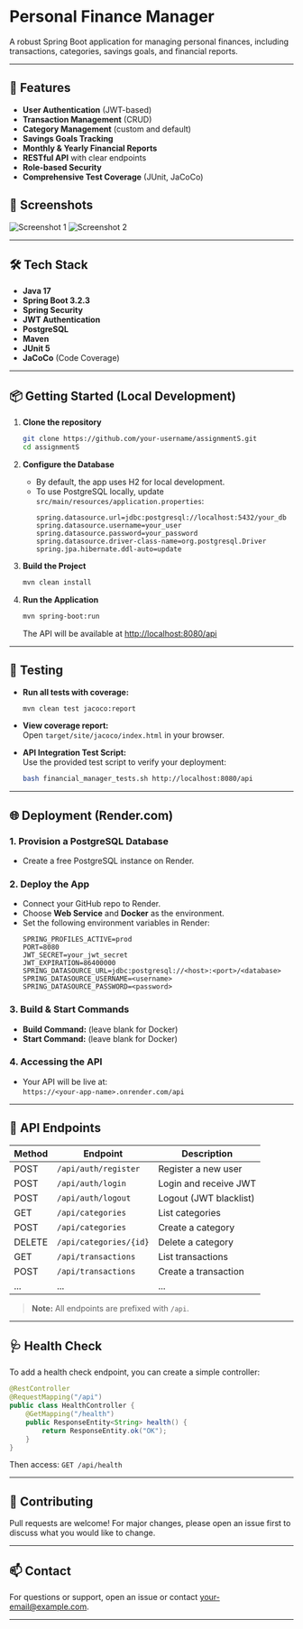 # Personal Finance Manager

A robust Spring Boot application for managing personal finances, including transactions, categories, savings goals, and financial reports.

---

## 🚀 Features

- **User Authentication** (JWT-based)
- **Transaction Management** (CRUD)
- **Category Management** (custom and default)
- **Savings Goals Tracking**
- **Monthly & Yearly Financial Reports**
- **RESTful API** with clear endpoints
- **Role-based Security**
- **Comprehensive Test Coverage** (JUnit, JaCoCo)

## 📸 Screenshots

![Screenshot 1](https://drive.google.com/uc?export=view&id=10F94Cd1b2gEy1Dw87Gh6xeW-Zywr09xa)
![Screenshot 2](https://drive.google.com/uc?export=view&id=164kdzeeJWcC1KSL62ZyByz8XZzrpEmWv)

---

## 🛠️ Tech Stack

- **Java 17**
- **Spring Boot 3.2.3**
- **Spring Security**
- **JWT Authentication**
- **PostgreSQL**
- **Maven**
- **JUnit 5**
- **JaCoCo** (Code Coverage)

---

## 📦 Getting Started (Local Development)

1. **Clone the repository**
   ```bash
   git clone https://github.com/your-username/assignmentS.git
   cd assignmentS
   ```

2. **Configure the Database**
   - By default, the app uses H2 for local development.
   - To use PostgreSQL locally, update `src/main/resources/application.properties`:
     ```properties
     spring.datasource.url=jdbc:postgresql://localhost:5432/your_db
     spring.datasource.username=your_user
     spring.datasource.password=your_password
     spring.datasource.driver-class-name=org.postgresql.Driver
     spring.jpa.hibernate.ddl-auto=update
     ```

3. **Build the Project**
   ```bash
   mvn clean install
   ```

4. **Run the Application**
   ```bash
   mvn spring-boot:run
   ```
   The API will be available at [http://localhost:8080/api](http://localhost:8080/api)

---

## 🧪 Testing

- **Run all tests with coverage:**
  ```bash
  mvn clean test jacoco:report
  ```
- **View coverage report:**  
  Open `target/site/jacoco/index.html` in your browser.

- **API Integration Test Script:**  
  Use the provided test script to verify your deployment:
  ```bash
  bash financial_manager_tests.sh http://localhost:8080/api
  ```

---

## 🌐 Deployment (Render.com)

### 1. **Provision a PostgreSQL Database**
- Create a free PostgreSQL instance on Render.

### 2. **Deploy the App**
- Connect your GitHub repo to Render.
- Choose **Web Service** and **Docker** as the environment.
- Set the following environment variables in Render:
  ```
  SPRING_PROFILES_ACTIVE=prod
  PORT=8080
  JWT_SECRET=your_jwt_secret
  JWT_EXPIRATION=86400000
  SPRING_DATASOURCE_URL=jdbc:postgresql://<host>:<port>/<database>
  SPRING_DATASOURCE_USERNAME=<username>
  SPRING_DATASOURCE_PASSWORD=<password>
  ```

### 3. **Build & Start Commands**
- **Build Command:** (leave blank for Docker)
- **Start Command:** (leave blank for Docker)

### 4. **Accessing the API**
- Your API will be live at:  
  `https://<your-app-name>.onrender.com/api`

---

## 🔗 API Endpoints

| Method | Endpoint                      | Description                  |
|--------|-------------------------------|------------------------------|
| POST   | `/api/auth/register`          | Register a new user          |
| POST   | `/api/auth/login`             | Login and receive JWT        |
| POST   | `/api/auth/logout`            | Logout (JWT blacklist)       |
| GET    | `/api/categories`             | List categories              |
| POST   | `/api/categories`             | Create a category            |
| DELETE | `/api/categories/{id}`        | Delete a category            |
| GET    | `/api/transactions`           | List transactions            |
| POST   | `/api/transactions`           | Create a transaction         |
| ...    | ...                           | ...                          |

> **Note:** All endpoints are prefixed with `/api`.

---

## 🩺 Health Check

To add a health check endpoint, you can create a simple controller:
```java
@RestController
@RequestMapping("/api")
public class HealthController {
    @GetMapping("/health")
    public ResponseEntity<String> health() {
        return ResponseEntity.ok("OK");
    }
}
```
Then access: `GET /api/health`

---



## 🤝 Contributing

Pull requests are welcome! For major changes, please open an issue first to discuss what you would like to change.

---

## 📫 Contact

For questions or support, open an issue or contact [your-email@example.com](adityakumarr6907@gmail.com).

--- 
